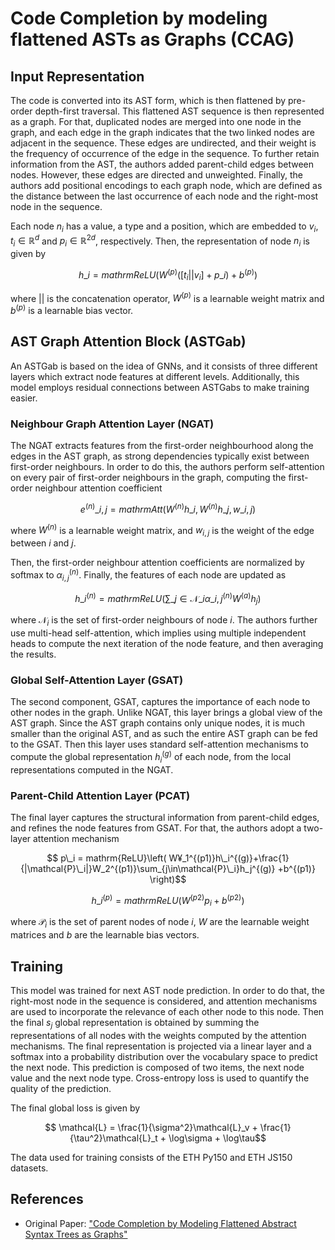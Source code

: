 # Code Completion by modeling flattened ASTs as Graphs (CCAG)

## Input Representation

The code is converted into its AST form, which is then flattened by pre-order depth-first traversal. This flattened AST sequence is then represented as a graph. For that, duplicated nodes are merged into one node in the graph, and each edge in the graph indicates that the two linked nodes are adjacent in the sequence. These edges are undirected, and their weight is the frequency of occurrence of the edge in the sequence. To further retain information from the AST, the authors added parent-child edges between nodes. However, these edges are directed and unweighted. Finally, the authors add positional encodings to each graph node, which are defined as the distance between the last occurrence of each node and the right-most node in the sequence.

Each node $n_i$ has a value, a type and a position, which are embedded to $v_i,t_i\in\mathbb{R}^d$ and $p_i\in\mathbb{R}^{2d}$, respectively. Then, the representation of node $n_i$ is given by
```math
    h\_i = mathrm{ReLU}(W^{(p)}([t_i||v_i]+p\_i)+b^{(p)})
```
where $||$ is the concatenation operator, $W^{(p)}$ is a learnable weight matrix and $b^{(p)}$ is a learnable bias vector.

## AST Graph Attention Block (ASTGab)

An ASTGab is based on the idea of GNNs, and it consists of three different layers which extract node features at different levels. Additionally, this model employs residual connections between ASTGabs to make training easier.

### Neighbour Graph Attention Layer (NGAT)

The NGAT extracts features from the first-order neighbourhood along the edges in the AST graph, as strong dependencies typically exist between first-order neighbours. In order to do this, the authors perform self-attention on every pair of first-order neighbours in the graph, computing the first-order neighbour attention coefficient
```math
    e^{(n)}\_{i,j} = mathrm{Att}(W^{(n)}h\_i, W^{(n)}h\_j,w\_{i,j})
```
where $W^{(n)}$ is a learnable weight matrix, and $w_{i,j}$ is the weight of the edge between $i$ and $j$.

Then, the first-order neighbour attention coefficients are normalized by softmax to $\alpha_{i,j}^{(n)}$. Finally, the features of each node are updated as
```math
    h\_i^{(n)}=mathrm{ReLU}(\sum\_{j\in\mathcal{N}\_i}\alpha\_{i,j}^{(n)}W^{(a)}h_j)
```
where $\mathcal{N}_i$ is the set of first-order neighbours of node $i$. The authors further use multi-head self-attention, which implies using multiple independent heads to compute the next iteration of the node feature, and then averaging the results.

### Global Self-Attention Layer (GSAT)

The second component, GSAT, captures the importance of each node to other nodes in the graph. Unlike NGAT, this layer brings a global view of the AST graph. Since the AST graph contains only unique nodes, it is much smaller than the original AST, and as such the entire AST graph can be fed to the GSAT. Then this layer uses standard self-attention mechanisms to compute the global representation $h_i^{(g)}$ of each node, from the local representations computed in the NGAT.

### Parent-Child Attention Layer (PCAT)

The final layer captures the structural information from parent-child edges, and refines the node features from GSAT.  For that, the authors adopt a two-layer attention mechanism
```math
    p\_i = mathrm{ReLU}\left( W¥_1^{(p1)}h\_i^{(g)}+\frac{1}{|\mathcal{P}\_i|}W_2^{(p1)}\sum_{j\in\mathcal{P}\_i}h_j^{(g)} +b^{(p1)} \right)
```
```math
    h\_i^{(p)}=mathrm{ReLU}(W^{(p2)}p_i+b^{(p2)})
```
where $\mathcal{P}_i$ is the set of parent nodes of node $i$, $W$ are the learnable weight matrices and $b$ are the learnable bias vectors.

## Training

This model was trained for next AST node prediction. In order to do that, the right-most node in the sequence is considered, and attention mechanisms are used to incorporate the relevance of each other node to this node. Then the final $s_j$ global representation is obtained by summing the representations of all nodes with the weights computed by the attention mechanisms. The final representation is projected via a linear layer and a softmax into a probability distribution over the vocabulary space to predict the next node. This prediction is composed of two items, the next node value and the next node type. Cross-entropy loss is used to quantify the quality of the prediction.

The final global loss is given by
```math
    \mathcal{L} = \frac{1}{\sigma^2}\mathcal{L}_v + \frac{1}{\tau^2}\mathcal{L}_t + \log\sigma + \log\tau
```

The data used for training consists of the ETH Py150 and ETH JS150 datasets.

## References

- Original Paper: ["Code Completion by Modeling Flattened Abstract Syntax Trees as Graphs"](https://arxiv.org/abs/2103.09499)
